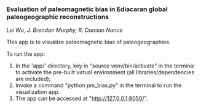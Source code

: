 ### Evaluation of paleomagnetic bias in Ediacaran global paleogeographic reconstructions

*Lei Wu, J. Brendan Murphy, R. Damian Nance*

This app is to visualize paleomagnetic bias of paleogeographies. 

To run the app:

1. In the 'app/' directory, key in "source venv/bin/activate" in the terminal to activate the pre-built virtual environment (all libraries/dependencies are included);
1. Invoke a command "python pm_bias.py" in the terminal to run the visualization app.
1. The app can be accessed at "http://127.0.0.1:8050/".